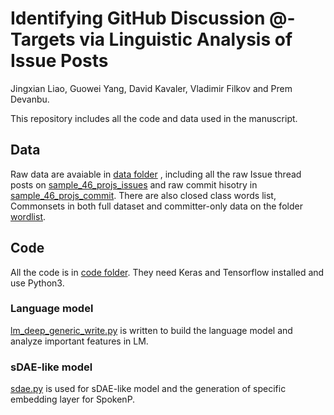 # Identifying GitHub Discussion @-Targets via Linguistic Analysis of Issue Posts

Jingxian Liao, Guowei Yang, David Kavaler, Vladimir Filkov and Prem Devanbu.

This repository includes all the code and data used in the manuscript.

## Data

Raw data are avaiable in [data folder](https://github.com/thalia-L/Identifying_GitHub_Discussion_Targets/tree/master/data) , including all the raw Issue thread posts on [sample_46_projs_issues](https://github.com/thalia-L/Identifying_GitHub_Discussion_Targets/tree/master/data/sample_46_projs_issues) and raw commit hisotry in [sample_46_projs_commit](https://github.com/thalia-L/Identifying_GitHub_Discussion_Targets/tree/master/data/sample_46_projs_issues). There are also closed class words list, Commonsets in both full dataset and committer-only data on the folder [wordlist](https://github.com/thalia-L/Identifying_GitHub_Discussion_Targets/tree/master/data/wordlist).

## Code

All the code is in [code folder](https://github.com/thalia-L/Identifying_GitHub_Discussion_Targets/tree/master/code). They need Keras and Tensorflow installed and use Python3.

### Language model

[lm_deep_generic_write.py](https://github.com/thalia-L/Identifying_GitHub_Discussion_Targets/blob/master/code/lm_deep_generic_write.py) is written to build the language model and analyze important features in LM.

### sDAE-like model

[sdae.py](https://github.com/thalia-L/Identifying_GitHub_Discussion_Targets/blob/master/code/sdae.py) is used for sDAE-like model and the generation of specific embedding layer for SpokenP.
